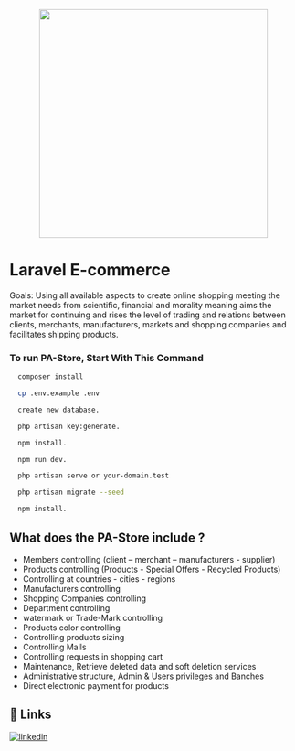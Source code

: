 <p align="center"><a href="https://laravel.com" target="_blank"><img src="https://raw.githubusercontent.com/laravel/art/master/logo-lockup/5%20SVG/2%20CMYK/1%20Full%20Color/laravel-logolockup-cmyk-red.svg" width="400"></a></p>



# Laravel E-commerce

Goals:
Using all available aspects to create online shopping meeting the
market needs from scientific, financial and morality meaning aims the
market for continuing and rises the level of trading and relations
between clients, merchants, manufacturers, markets and shopping
companies and facilitates shipping products.

### To run PA-Store, Start With This Command

```bash
  composer install
```

```bash
  cp .env.example .env
```

```bash
  create new database.
```

```bash
  php artisan key:generate.
```

```bash
  npm install.
```

```bash
  npm run dev.
```

```bash
  php artisan serve or your-domain.test
```

```bash
  php artisan migrate --seed
```

```bash
  npm install.
```


## What does the PA-Store include ?

- Members controlling (client – merchant – manufacturers - supplier)
- Products controlling (Products - Special Offers - Recycled Products)
- Controlling at countries - cities - regions
- Manufacturers controlling
- Shopping Companies controlling
- Department controlling
- watermark or Trade-Mark controlling
- Products color controlling
- Controlling products sizing
- Controlling Malls
- Controlling requests in shopping cart
- Maintenance, Retrieve deleted data and soft deletion services
- Administrative structure, Admin & Users privileges and Banches
- Direct electronic payment for products




## 🔗 Links

[![linkedin](https://img.shields.io/badge/linkedin-0A66C2?style=for-the-badge&logo=linkedin&logoColor=white)](https://www.linkedin.com/in/obaida-mohammed-88903121a/)


